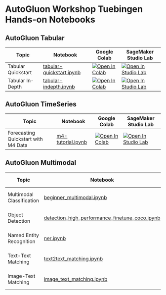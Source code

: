 # AutoGluon Workshop Tuebingen Hands-on Notebooks

## AutoGluon Tabular

| Topic              | Notebook                                                                                                                                     | Google Colab                                                                                                                                                                                                         | SageMaker Studio Lab                                                                                                                                                                                                |
|--------------------|----------------------------------------------------------------------------------------------------------------------------------------------|----------------------------------------------------------------------------------------------------------------------------------------------------------------------------------------------------------------------|---------------------------------------------------------------------------------------------------------------------------------------------------------------------------------------------------------------------|
| Tabular Quickstart | [tabular-quickstart.ipynb](https://github.com/autogluon/autogluon-workshop-tuebingen/tree/main/notebooks/tabular/tabular-quickstart.ipynb) | [![Open In Colab](https://colab.research.google.com/assets/colab-badge.svg)](https://colab.research.google.com/github/autogluon/autogluon-workshop-tuebingen/blob/main/notebooks/tabular/tabular-quickstart.ipynb) | [![Open In Studio Lab](https://studiolab.sagemaker.aws/studiolab.svg)](https://studiolab.sagemaker.aws/import/github/autogluon/autogluon-workshop-tuebingen/blob/main/notebooks/tabular/tabular-quickstart.ipynb) |
| Tabular In-Depth   | [tabular-indepth.ipynb](https://github.com/autogluon/autogluon-workshop-tuebingen/tree/main/notebooks/tabular/tabular-indepth.ipynb)       | [![Open In Colab](https://colab.research.google.com/assets/colab-badge.svg)](https://colab.research.google.com/github/autogluon/autogluon-workshop-tuebingen/blob/main/notebooks/tabular/tabular-indepth.ipynb)    | [![Open In Studio Lab](https://studiolab.sagemaker.aws/studiolab.svg)](https://studiolab.sagemaker.aws/import/github/autogluon/autogluon-workshop-tuebingen/blob/main/notebooks/tabular/tabular-indepth.ipynb) |



## AutoGluon TimeSeries

| Topic              | Notebook                                                                                                                                     | Google Colab                                                                                                                                                                                                         | SageMaker Studio Lab                                                                                                                                                                                                |
|--------------------|----------------------------------------------------------------------------------------------------------------------------------------------|----------------------------------------------------------------------------------------------------------------------------------------------------------------------------------------------------------------------|---------------------------------------------------------------------------------------------------------------------------------------------------------------------------------------------------------------------|
| Forecasting Quickstart with M4 Data | [m4-tutorial.ipynb](https://github.com/autogluon/autogluon-workshop-tuebingen/tree/main/notebooks/timeseries/m4-tutorial.ipynb) | [![Open In Colab](https://colab.research.google.com/assets/colab-badge.svg)](https://colab.research.google.com/github/autogluon/autogluon-workshop-tuebingen/blob/main/notebooks/tabular/tabular-quickstart.ipynb) | [![Open In Studio Lab](https://studiolab.sagemaker.aws/studiolab.svg)](https://studiolab.sagemaker.aws/import/github/autogluon/autogluon-workshop-tuebingen/blob/main/notebooks/timeseries/m4-tutorial.ipynb) |



## AutoGluon Multimodal

| Topic                     | Notebook                                                                                                                                                                                    | Google Colab                                                                                                                                                                                                                                  | SageMaker Studio Lab                                                                                                                                                                                                                                                      | 
|---------------------------|---------------------------------------------------------------------------------------------------------------------------------------------------------------------------------------------|----------------------------------------------------------------------------------------------------------------------------------------------------------------------------------------------------------------------------------------------------------------------------------------------------------------------------------------------------------------------------------------------------------------------------------------------------------------------------------------|---------------------------------------------------------------------------------------------------------------------------------------------------------------------------------------------------------------------------------------------------------------------------|
| Multimodal Classification | [beginner_multimodal.ipynb](https://github.com/autogluon/autogluon-workshop-tuebingen/tree/main/notebooks/multimodal/beginner_multimodal.ipynb)                                           | [![Open In Colab](https://colab.research.google.com/assets/colab-badge.svg)](https://colab.research.google.com/github/autogluon/autogluon-workshop-tuebingen/blob/main/notebooks/multimodal/beginner_multimodal.ipynb)                      | [![Open In Studio Lab](https://studiolab.sagemaker.aws/studiolab.svg)](https://studiolab.sagemaker.aws/import/github/autogluon/autogluon-workshop-tuebingen/blob/main/notebooks/multimodal/beginner_multimodal.ipynb)                                                   |
| Object Detection          | [detection_high_performance_finetune_coco.ipynb](https://github.com/autogluon/autogluon-workshop-tuebingen/tree/main/notebooks/multimodal/detection_high_performance_finetune_coco.ipynb) | [![Open In Colab](https://colab.research.google.com/assets/colab-badge.svg)](https://colab.research.google.com/github/autogluon/autogluon-workshop-tuebingen/blob/main/notebooks/multimodal/detection_high_performance_finetune_coco.ipynb) | [![Open In Studio Lab](https://studiolab.sagemaker.aws/studiolab.svg)](https://studiolab.sagemaker.aws/import/github/autogluon/autogluon-workshop-tuebingen/blob/main/notebooks/multimodal/detection_high_performance_finetune_coco.ipynb)                              |
| Named Entity Recognition  | [ner.ipynb](https://github.com/autogluon/autogluon-workshop-tuebingen/tree/main/notebooks/multimodal/ner.ipynb)                                                                           | [![Open In Colab](https://colab.research.google.com/assets/colab-badge.svg)](https://colab.research.google.com/github/autogluon/autogluon-workshop-tuebingen/blob/main/notebooks/multimodal/ner.ipynb)                                      | [![Open In Studio Lab](https://studiolab.sagemaker.aws/studiolab.svg)](https://studiolab.sagemaker.aws/import/github/autogluon/autogluon-workshop-tuebingen/blob/main/notebooks/multimodal/ner.ipynb)                                                                   |
| Text-Text Matching        | [text2text_matching.ipynb](https://github.com/autogluon/autogluon-workshop-tuebingen/tree/main/notebooks/multimodal/text2text_matching.ipynb)                                             | [![Open In Colab](https://colab.research.google.com/assets/colab-badge.svg)](https://colab.research.google.com/github/autogluon/autogluon-workshop-tuebingen/blob/main/notebooks/multimodal/text2text_matching.ipynb)                       | [![Open In Studio Lab](https://studiolab.sagemaker.aws/studiolab.svg)](https://studiolab.sagemaker.aws/import/github/autogluon/autogluon-workshop-tuebingen/blob/main/notebooks/multimodal/text2text_matching.ipynb)                                                    |
| Image-Text Matching       | [image_text_matching.ipynb](https://github.com/autogluon/autogluon-workshop-tuebingen/tree/main/notebooks/multimodal/image_text_matching.ipynb)                                           | [![Open In Colab](https://colab.research.google.com/assets/colab-badge.svg)](https://colab.research.google.com/github/autogluon/autogluon-workshop-tuebingen/blob/main/notebooks/multimodal/image_text_matching.ipynb)                      | [![Open In Studio Lab](https://studiolab.sagemaker.aws/studiolab.svg)](https://studiolab.sagemaker.aws/import/github/autogluon/autogluon-workshop-tuebingen/blob/main/notebooks/multimodal/image_text_matching.ipynb)                                                   |

